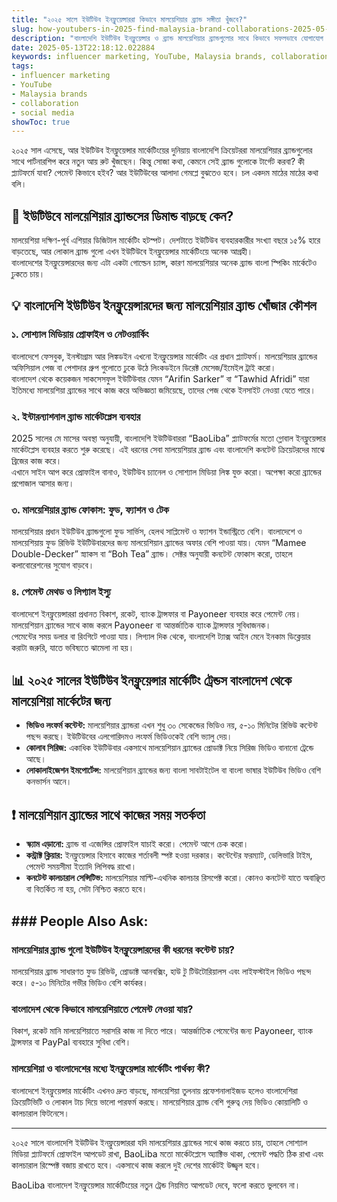 ```yaml
---
title: "২০২৫ সালে ইউটিউব ইনফ্লুয়েন্সাররা কিভাবে মালয়েশিয়ার ব্র্যান্ড সঙ্গীতা খুঁজবে?"
slug: how-youtubers-in-2025-find-malaysia-brand-collaborations-2025-05-13
description: "বাংলাদেশি ইউটিউব ইনফ্লুয়েন্সার ও ব্র্যান্ড মালয়েশিয়ার ব্র্যান্ডগুলোর সাথে কিভাবে সফলভাবে যোগাযোগ ও সহযোগিতা করতে পারে, জানুন ২০২৫ সালের ট্রেন্ডস, পেমেন্ট মেথড ও সোশ্যাল মিডিয়া কৌশলসহ।"
date: 2025-05-13T22:18:12.022884
keywords: influencer marketing, YouTube, Malaysia brands, collaboration, social media
tags:
- influencer marketing
- YouTube
- Malaysia brands
- collaboration
- social media
showToc: true
---
```


২০২৫ সাল এসেছে, আর ইউটিউব ইনফ্লুয়েন্সার মার্কেটিংয়ের দুনিয়ায় বাংলাদেশি ক্রিয়েটররা মালয়েশিয়ার ব্র্যান্ডগুলোর সাথে পার্টনারশিপ করে নতুন আয় রুট খুঁজছেন। কিন্তু সোজা কথা, কেমনে সেই ব্র্যান্ড গুলোকে টার্গেট করবা? কী প্ল্যাটফর্মে যাবা? পেমেন্ট কিভাবে হইব? আর ইউটিউবের আলাদা গেমপ্লে বুঝতেও হবে। চল একদম মাঠের মাঠের কথা বলি।

## 📢 ইউটিউবে মালয়েশিয়ার ব্র্যান্ডসের ডিমান্ড বাড়ছে কেন?

মালয়েশিয়া দক্ষিণ-পূর্ব এশিয়ার ডিজিটাল মার্কেটিং হটস্পট। দেশটাতে ইউটিউব ব্যবহারকারীর সংখ্যা বছরে ১৫% হারে বাড়তেছে, আর লোকাল ব্র্যান্ড গুলো এখন ইউটিউবে ইনফ্লুয়েন্সার মার্কেটিংয়ে অনেক আগ্রহী।  
বাংলাদেশের ইনফ্লুয়েন্সারদের জন্য এটা একটা গোল্ডেন চ্যান্স, কারণ মালয়েশিয়ার অনেক ব্র্যান্ড বাংলা স্পিকিং মার্কেটেও ঢুকতে চায়।  

## 💡 বাংলাদেশি ইউটিউব ইনফ্লুয়েন্সারদের জন্য মালয়েশিয়ার ব্র্যান্ড খোঁজার কৌশল

### ১. সোশ্যাল মিডিয়ায় প্রোফাইল ও নেটওয়ার্কিং

বাংলাদেশে ফেসবুক, ইনস্টাগ্রাম আর লিঙ্কডইন এখনো ইনফ্লুয়েন্সার মার্কেটিং এর প্রধান প্ল্যাটফর্ম। মালয়েশিয়ার ব্র্যান্ডের অফিসিয়াল পেজ বা পেশাদার গ্রুপ গুলোতে ঢুকে উঠে লিংকডইনে ডিরেক্ট মেসেজ/ইমেইল ট্রাই করো।  
বাংলাদেশ থেকে কয়েকজন সাকসেসফুল ইউটিউবার যেমন “Arifin Sarker” বা “Tawhid Afridi” যারা ইতিমধ্যে মালয়েশিয়া ব্র্যান্ডের সাথে কাজ করে অভিজ্ঞতা জমিয়েছে, তাদের পেজ থেকে ইনসাইট নেওয়া যেতে পারে।  

### ২. ইন্টারন্যাশনাল ব্র্যান্ড মার্কেটপ্লেস ব্যবহার

2025 সালের মে মাসের অবস্থা অনুযায়ী, বাংলাদেশি ইউটিউবাররা “BaoLiba” প্ল্যাটফর্মের মতো গ্লোবাল ইনফ্লুয়েন্সার মার্কেটপ্লেস ব্যবহার করতে শুরু করেছে। এই ধরনের সেবা মালয়েশিয়ার ব্র্যান্ড এবং বাংলাদেশি কনটেন্ট ক্রিয়েটরদের মাঝে ব্রিজের কাজ করে।  
এখানে সাইন আপ করে প্রোফাইল বানাও, ইউটিউব চ্যানেল ও সোশ্যাল মিডিয়া লিঙ্ক যুক্ত করো। অপেক্ষা করো ব্র্যান্ডের প্রপোজাল আসার জন্য।  

### ৩. মালয়েশিয়ার ব্র্যান্ড ফোকাস: ফুড, ফ্যাশন ও টেক

মালয়েশিয়ার প্রধান ইউটিউব ব্র্যান্ডগুলো ফুড সার্ভিস, হেলথ সাপ্লিমেন্ট ও ফ্যাশন ইন্ডাস্ট্রিতে বেশি। বাংলাদেশে ও মালয়েশিয়ায় ফুড রিভিউ ইউটিউবারদের জন্য মালয়েশিয়ান ব্র্যান্ডের অফার বেশি পাওয়া যায়। যেমন “Mamee Double-Decker” স্ন্যাকস বা “Boh Tea” ব্র্যান্ড। সেক্টর অনুযায়ী কনটেন্ট ফোকাস করো, তাহলে কলাবোরেশনের সুযোগ বাড়বে।  

### ৪. পেমেন্ট মেথড ও লিগ্যাল ইস্যু

বাংলাদেশে ইনফ্লুয়েন্সাররা প্রধানত বিকাশ, রকেট, ব্যাংক ট্রান্সফার বা Payoneer ব্যবহার করে পেমেন্ট নেয়। মালয়েশিয়ান ব্র্যান্ডের সাথে কাজ করলে Payoneer বা আন্তর্জাতিক ব্যাংক ট্রান্সফার সুবিধাজনক।  
পেমেন্টের সময় ডলার বা রিংগিটে পাওয়া যায়। লিগ্যাল দিক থেকে, বাংলাদেশি ট্যাক্স আইন মেনে ইনকাম ডিক্লেয়ার করাটা জরুরি, যাতে ভবিষ্যতে ঝামেলা না হয়।  

## 📊 ২০২৫ সালের ইউটিউব ইনফ্লুয়েন্সার মার্কেটিং ট্রেন্ডস বাংলাদেশ থেকে মালয়েশিয়া মার্কেটের জন্য

- **ভিডিও লংফর্ম কন্টেন্ট:** মালয়েশিয়ার ব্র্যান্ডরা এখন শুধু ৩০ সেকেন্ডের ভিডিও নয়, ৫-১০ মিনিটের রিভিউ কন্টেন্ট পছন্দ করছে। ইউটিউবের এলগোরিদমও লংফর্ম ভিডিওকেই বেশি ভ্যালু দেয়।  
- **কোলাব সিরিজ:** একাধিক ইউটিউবার একসাথে মালয়েশিয়ান ব্র্যান্ডের প্রোডাক্ট নিয়ে সিরিজ ভিডিও বানানো ট্রেন্ডে আছে।  
- **লোকালাইজেশন ইমপোর্টেন্স:** মালয়েশিয়ান ব্র্যান্ডের জন্য বাংলা সাবটাইটেল বা বাংলা ভাষার ইউটিউব ভিডিও বেশি কনভার্সন আনে।  

## ❗ মালয়েশিয়ান ব্র্যান্ডের সাথে কাজের সময় সতর্কতা

- **স্ক্যাম এড়ানো:** ব্র্যান্ড বা এজেন্সির প্রোফাইল যাচাই করো। পেমেন্ট আগে চেক করো।  
- **কন্ট্রাক্ট ক্লিয়ার:** ইনফ্লুয়েন্সার হিসাবে কাজের শর্তাবলী স্পষ্ট হওয়া দরকার। কন্টেন্টের ফরম্যাট, ডেলিভারি টাইম, পেমেন্ট সময়সীমা ইত্যাদি লিপিবদ্ধ রাখো।  
- **কনটেন্ট কালচারাল সেন্সিটিভ:** মালয়েশিয়ার মাল্টি-এথনিক কালচার রিসপেক্ট করো। কোনও কনটেন্ট যাতে অবাঞ্ছিত বা বিতর্কিত না হয়, সেটা নিশ্চিত করতে হবে।  

## ### People Also Ask: 

### মালয়েশিয়ার ব্র্যান্ড গুলো ইউটিউব ইনফ্লুয়েন্সারদের কী ধরনের কন্টেন্ট চায়?

মালয়েশিয়ার ব্র্যান্ড সাধারণত ফুড রিভিউ, প্রোডাক্ট আনবক্সিং, হাউ টু টিউটোরিয়ালস এবং লাইফস্টাইল ভিডিও পছন্দ করে। ৫-১০ মিনিটের গভীর ভিডিও বেশি কার্যকর।

### বাংলাদেশ থেকে কিভাবে মালয়েশিয়াতে পেমেন্ট নেওয়া যায়?

বিকাশ, রকেট মানি মালয়েশিয়াতে সরাসরি কাজ না দিতে পারে। আন্তর্জাতিক পেমেন্টের জন্য Payoneer, ব্যাংক ট্রান্সফার বা PayPal ব্যবহারে সুবিধা বেশি।  

### মালয়েশিয়া ও বাংলাদেশের মধ্যে ইনফ্লুয়েন্সার মার্কেটিং পার্থক্য কী?

বাংলাদেশে ইনফ্লুয়েন্সার মার্কেটিং এখনও দ্রুত বাড়ছে, মালয়েশিয়া তুলনায় প্রফেশনালাইজড হলেও বাংলাদেশিরা ক্রিয়েটিভিটি ও লোকাল টাচ দিয়ে ভালো পারফর্ম করছে। মালয়েশিয়ার ব্র্যান্ড বেশি গুরুত্ব দেয় ভিডিও কোয়ালিটি ও কালচারাল ফিটনেসে।  

---

২০২৫ সালে বাংলাদেশি ইউটিউব ইনফ্লুয়েন্সাররা যদি মালয়েশিয়ার ব্র্যান্ডের সাথে কাজ করতে চায়, তাহলে সোশ্যাল মিডিয়া প্ল্যাটফর্মে প্রোফাইল আপডেট রাখা, BaoLiba মতো মার্কেটপ্লেসে অ্যাক্টিভ থাকা, পেমেন্ট পদ্ধতি ঠিক রাখা এবং কালচারাল রিস্পেক্ট বজায় রাখতে হবে। একসাথে কাজ করলে দুই দেশের মার্কেটই উজ্জ্বল হবে।  

BaoLiba বাংলাদেশ ইনফ্লুয়েন্সার মার্কেটিংয়ের নতুন ট্রেন্ড নিয়মিত আপডেট দেবে, ফলো করতে ভুলবেন না।